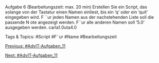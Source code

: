 Aufgabe 6 (Bearbeitungszeit: max. 20 min)
Erstellen Sie ein Script, das solange von der Tastatur einen Namen einliest, bis ein ’q’ oder ein ’quit’
eingegeben wird. F ¨ur jeden Namen aus der nachstehenden Liste soll die passende N ote angezeigt werden.
F¨ur alle anderen Namen soll ’5.0’ ausgegeben werden.
carla1.0uta4.0

   Tags & Topics:
   #Script
   #F¨ur
   #Name
   #Bearbeitungszeit

[Previous: #AdvIT-Aufgaben_11](AdvIT-Aufgaben_11.md)

[Next: #AdvIT-Aufgaben_11](AdvIT-Aufgaben_11.md)
